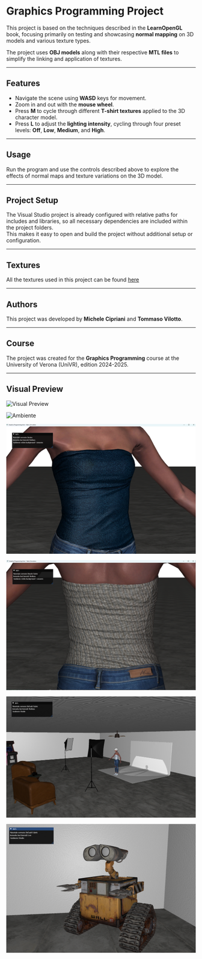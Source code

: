 # Graphics Programming Project

This project is based on the techniques described in the **LearnOpenGL** book, focusing primarily on testing and showcasing **normal mapping** on 3D models and various texture types.

The project uses **OBJ models** along with their respective **MTL files** to simplify the linking and application of textures.

---

## Features

- Navigate the scene using **WASD** keys for movement.
- Zoom in and out with the **mouse wheel**.
- Press **M** to cycle through different **T-shirt textures** applied to the 3D character model.
- Press **L** to adjust the **lighting intensity**, cycling through four preset levels: **Off**, **Low**, **Medium**, and **High**.

---

## Usage

Run the program and use the controls described above to explore the effects of normal maps and texture variations on the 3D model.

---

## Project Setup

The Visual Studio project is already configured with relative paths for includes and libraries, so all necessary dependencies are included within the project folders.  
This makes it easy to open and build the project without additional setup or configuration.

---

## Textures

All the textures used in this project can be found [here](Progetto/x64/Debug/tex)

---

## Authors

This project was developed by **Michele Cipriani** and **Tommaso Vilotto**.

---

## Course

The project was created for the **Graphics Programming** course at the University of Verona (UniVR), edition 2024-2025.

---

## Visual Preview

![Visual Preview](docs/images/video.gif)

![Ambiente](docs/images/ambiente.gif)

![Front](docs/images/front_denim_2.png)

![Back](docs/images/back_boucle.png)

![Studio](docs/images/Studio.png)

![wall-e](docs/images/wall-e.png)
